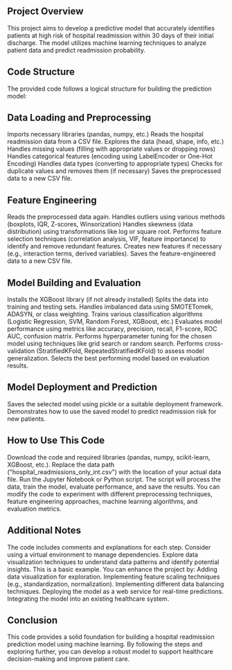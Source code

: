 ## Project Overview

This project aims to develop a predictive model that accurately identifies patients at high risk of hospital readmission within 30 days of their initial discharge. The model utilizes machine learning techniques to analyze patient data and predict readmission probability.

## Code Structure

The provided code follows a logical structure for building the prediction model:

## Data Loading and Preprocessing

Imports necessary libraries (pandas, numpy, etc.)
Reads the hospital readmission data from a CSV file.
Explores the data (head, shape, info, etc.)
Handles missing values (filling with appropriate values or dropping rows)
Handles categorical features (encoding using LabelEncoder or One-Hot Encoding)
Handles data types (converting to appropriate types)
Checks for duplicate values and removes them (if necessary)
Saves the preprocessed data to a new CSV file.
## Feature Engineering

Reads the preprocessed data again.
Handles outliers using various methods (boxplots, IQR, Z-scores, Winsorization)
Handles skewness (data distribution) using transformations like log or square root.
Performs feature selection techniques (correlation analysis, VIF, feature importance) to identify and remove redundant features.
Creates new features if necessary (e.g., interaction terms, derived variables).
Saves the feature-engineered data to a new CSV file.
## Model Building and Evaluation

Installs the XGBoost library (if not already installed)
Splits the data into training and testing sets.
Handles imbalanced data using SMOTETomek, ADASYN, or class weighting.
Trains various classification algorithms (Logistic Regression, SVM, Random Forest, XGBoost, etc.)
Evaluates model performance using metrics like accuracy, precision, recall, F1-score, ROC AUC, confusion matrix.
Performs hyperparameter tuning for the chosen model using techniques like grid search or random search.
Performs cross-validation (StratifiedKFold, RepeatedStratifiedKFold) to assess model generalization.
Selects the best performing model based on evaluation results.
## Model Deployment and Prediction

Saves the selected model using pickle or a suitable deployment framework.
Demonstrates how to use the saved model to predict readmission risk for new patients.
## How to Use This Code

Download the code and required libraries (pandas, numpy, scikit-learn, XGBoost, etc.).
Replace the data path ("hospital_readmissions_only_int.csv") with the location of your actual data file.
Run the Jupyter Notebook or Python script.
The script will process the data, train the model, evaluate performance, and save the results.
You can modify the code to experiment with different preprocessing techniques, feature engineering approaches, machine learning algorithms, and evaluation metrics.
## Additional Notes

The code includes comments and explanations for each step.
Consider using a virtual environment to manage dependencies.
Explore data visualization techniques to understand data patterns and identify potential insights.
This is a basic example. You can enhance the project by:
Adding data visualization for exploration.
Implementing feature scaling techniques (e.g., standardization, normalization).
Implementing different data balancing techniques.
Deploying the model as a web service for real-time predictions.
Integrating the model into an existing healthcare system.
## Conclusion

This code provides a solid foundation for building a hospital readmission prediction model using machine learning. By following the steps and exploring further, you can develop a robust model to support healthcare decision-making and improve patient care.




